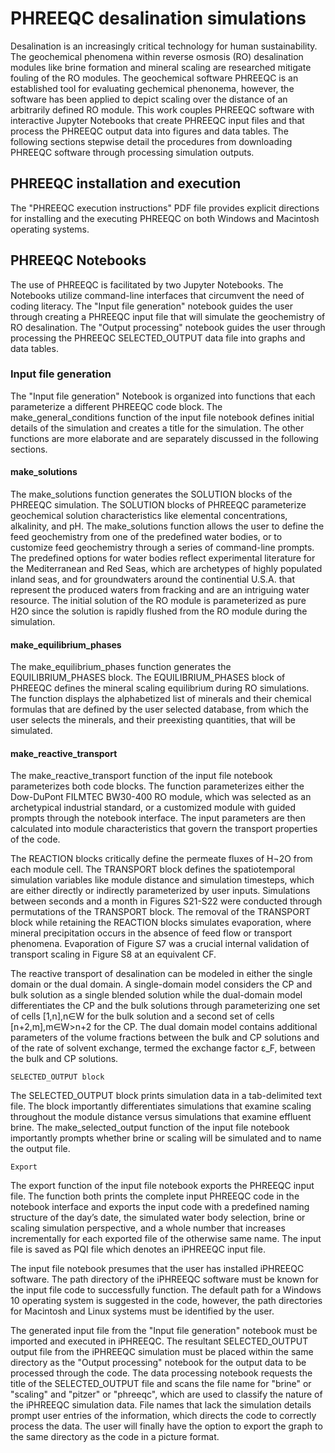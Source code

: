 # PHREEQC desalination simulations

Desalination is an increasingly critical technology for human sustainability. The geochemical phenomena within reverse osmosis (RO) desalination modules like brine formation and mineral scaling are researched mitigate fouling of the RO modules. The geochemical software PHREEQC is an established tool for evaluating gechemical phenonema, however, the software has been applied to depict scaling over the distance of an arbitrarily defined RO module. This work couples PHREEQC software with interactive Jupyter Notebooks that create PHREEQC input files and that process the PHREEQC output data into figures and data tables. The following sections stepwise detail the procedures from downloading PHREEQC software through processing simulation outputs.

## PHREEQC installation and execution

 The "PHREEQC execution instructions" PDF file provides explicit directions for installing and the executing PHREEQC on both Windows and Macintosh operating systems.


## PHREEQC Notebooks 

The use of PHREEQC is facilitated by two Jupyter Notebooks. The Notebooks utilize command-line interfaces that circumvent the need of coding literacy. The "Input file generation" notebook guides the user through creating a PHREEQC input file that will simulate the geochemistry of RO desalination. The "Output processing" notebook guides the user through processing the PHREEQC SELECTED_OUTPUT data file into graphs and data tables.


### Input file generation

The "Input file generation" Notebook is organized into functions that each parameterize a different PHREEQC code block. The make_general_conditions function of the input file notebook defines initial details of the simulation and creates a title for the simulation. The other functions are more elaborate and are separately discussed in the following sections.


#### make_solutions


The make_solutions function generates the SOLUTION blocks of the PHREEQC simulation. The SOLUTION blocks of PHREEQC parameterize geochemical solution characteristics like elemental concentrations, alkalinity, and pH. The make_solutions function allows the user to define the feed geochemistry from one of the predefined water bodies, or to customize feed geochemistry through a series of command-line prompts. The predefined options for water bodies reflect experimental literature for the Mediterranean and Red Seas, which are archetypes of highly populated inland seas, and for groundwaters around the continential U.S.A. that represent the produced waters from fracking and are an intriguing water resource. The initial solution of the RO module is parameterized as pure H2O since the solution is rapidly flushed from the RO module during the simulation.


#### make_equilibrium_phases

The make_equilibrium_phases function generates the EQUILIBRIUM_PHASES block. The EQUILIBRIUM_PHASES block of PHREEQC defines the mineral scaling equilibrium during RO simulations. The function displays the alphabetized list of minerals and their chemical formulas that are defined by the user selected database, from which the user selects the minerals, and their preexisting quantities, that will be simulated. 


#### make_reactive_transport

The make_reactive_transport function of the input file notebook parameterizes both code blocks. The function parameterizes either the Dow-DuPont FILMTEC BW30-400 RO module, which was selected as an archetypical industrial standard, or a customized module with guided prompts through the notebook interface. The input parameters are then calculated into module characteristics that govern the transport properties of the code. 

The REACTION blocks critically define the permeate fluxes of H¬2O from each module cell. The TRANSPORT block defines the spatiotemporal simulation variables like module distance and simulation timesteps, which are either directly or indirectly parameterized by user inputs. Simulations between seconds and a month in Figures S21-S22 were conducted through permutations of the TRANSPORT block. The removal of the TRANSPORT block while retaining the REACTION blocks simulates evaporation, where mineral precipitation occurs in the absence of feed flow or transport phenomena. Evaporation of Figure S7 was a crucial internal validation of transport scaling in Figure S8 at an equivalent CF.

The reactive transport of desalination can be modeled in either the single domain or the dual domain. A single-domain model considers the CP and bulk solution as a single blended solution while the dual-domain model differentiates the CP and the bulk solutions through parameterizing one set of cells [1,n],n∈W for the bulk solution and a second set of cells [n+2,m],m∈W>n+2 for the CP. The dual domain model contains additional parameters of the volume fractions between the bulk and CP solutions and of the rate of solvent exchange, termed the exchange  factor ε_F, between the bulk and CP solutions. 





	SELECTED_OUTPUT block

The SELECTED_OUTPUT block prints simulation data in a tab-delimited text file. The block importantly differentiates simulations that examine scaling throughout the module distance versus simulations that examine effluent brine. The make_selected_output function of the input file notebook importantly prompts whether brine or scaling will be simulated and to name the output file. 


	Export

The export function of the input file notebook exports the PHREEQC input file. The function both prints the complete input PHREEQC code in the notebook interface and exports the input code with a predefined naming structure of the day’s date, the simulated water body selection, brine or scaling simulation perspective, and a whole number that increases incrementally for each exported file of the otherwise same name. The input file is saved as PQI file which denotes an iPHREEQC input file.












The input file notebook presumes that the user has installed iPHREEQC software. The path directory of the iPHREEQC software must be known for the input file code to successfully function. The default path for a Windows 10 operating system is suggested in the code, however, the path directories for Macintosh and Linux systems must be identified by the user.     

The generated input file from the "Input file generation" notebook must be imported and executed in iPHREEQC. The resultant SELECTED_OUTPUT output file from the iPHREEQC simulation must be placed within the same directory as the "Output processing" notebook for the output data to be processed through the code. The data processing notebook requests the title of the SELECTED_OUTPUT file and scans the file name for "brine" or "scaling" and "pitzer" or "phreeqc", which are used to classify the nature of the iPHREEQC simulation data. File names that lack the simulation details prompt user entries of the information, which directs the code to correctly process the data. The user will finally have the option to export the graph to the same directory as the code in a picture format.    
